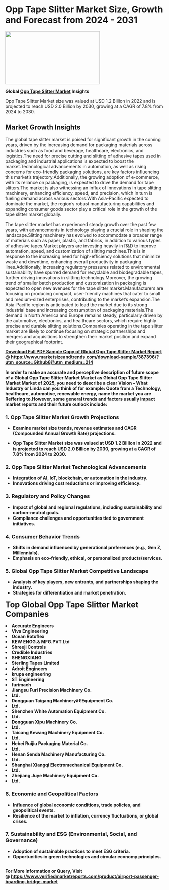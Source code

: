 <H1>Opp Tape Slitter Market Size, Growth and Forecast from 2024 - 2031</H1><img class="aligncenter size-medium wp-image-584254" src="https://thirdeyenews.in/wp-content/uploads/2024/09/Global-Market-Research-300x168.jpeg" alt="" width="300" height="168" /><p><strong>Global&nbsp;<a href="https://www.marketsizeandtrends.com/download-sample/387396/?utm_source=Github8j?utm_medium=214">Opp Tape Slitter Market</a> Insights</strong></p><p>Opp Tape Slitter Market size was valued at USD 1.2 Billion in 2022 and is projected to reach USD 2.0 Billion by 2030, growing at a CAGR of 7.8% from 2024 to 2030.</p><p><h2>Market Growth Insights</h2> <p>The global tape slitter market is poised for significant growth in the coming years, driven by the increasing demand for packaging materials across industries such as food and beverage, healthcare, electronics, and logistics.The need for precise cutting and slitting of adhesive tapes used in packaging and industrial applications is expected to boost the market.Technological advancements in automation, as well as rising concerns for eco-friendly packaging solutions, are key factors influencing this market’s trajectory.Additionally, the growing adoption of e-commerce, with its reliance on packaging, is expected to drive the demand for tape slitters.The market is also witnessing an influx of innovations in tape slitting machinery, enhancing efficiency, speed, and precision, which in turn is fueling demand across various sectors.With Asia-Pacific expected to dominate the market, the region’s robust manufacturing capabilities and expanding consumer goods sector play a critical role in the growth of the tape slitter market globally.</p> <p><strong><a href="#"></a></strong></p> <p>The tape slitter market has experienced steady growth over the past few years, with advancements in technology playing a crucial role in shaping the landscape.Slitting machinery has evolved to accommodate a broader range of materials such as paper, plastic, and fabrics, in addition to various types of adhesive tapes.Market players are investing heavily in R&D to improve automation, speed, and customization of slitting machines.This is in response to the increasing need for high-efficiency solutions that minimize waste and downtime, enhancing overall productivity in packaging lines.Additionally, increasing regulatory pressures related to environmental sustainability have spurred demand for recyclable and biodegradable tapes, further driving innovations in slitting technology.Moreover, the growing trend of smaller batch production and customization in packaging is expected to open new avenues for the tape slitter market.Manufacturers are focusing on producing compact, user-friendly machines that cater to small and medium-sized enterprises, contributing to the market’s expansion.The Asia-Pacific region is anticipated to lead the market due to its strong industrial base and increasing consumption of packaging materials.The demand in North America and Europe remains steady, particularly driven by the automotive, electronics, and healthcare sectors, which require highly precise and durable slitting solutions.Companies operating in the tape slitter market are likely to continue focusing on strategic partnerships and mergers and acquisitions to strengthen their market position and expand their geographical footprint.</p> <p><strong><a href="#"></p><p><span class=""><strong>Download Full PDF Sample Copy of Global Opp Tape Slitter Market Report</strong> @ <a href="https://www.marketsizeandtrends.com/download-sample/387396/?utm_source=Github8j?utm_medium=214" target="_blank">https://www.marketsizeandtrends.com/download-sample/387396/?utm_source=Github8j?utm_medium=214</a></span></p><p>In order to make an accurate and perceptive description of future scope of a Global&nbsp;Opp Tape Slitter Market Market as Global&nbsp;Opp Tape Slitter Market Market of 2025, you need to describe a clear Vision &ndash; What Industry or Linda can you think of for example: Quote from a Technology, healthcare, automotive, renewable energy, name the market you are Reffering to.However, some general trends and factors usually impact market reports and their future outlook include:</p><h3>1.&nbsp;<strong>Opp Tape Slitter Market Growth Projections</strong></h3><ul><li>Examine market size trends, revenue estimates and CAGR (Compounded Annual Growth Rate) projections.</li><li><p>Opp Tape Slitter Market size was valued at USD 1.2 Billion in 2022 and is projected to reach USD 2.0 Billion by 2030, growing at a CAGR of 7.8% from 2024 to 2030.</p></li></ul><h3>2.&nbsp;<strong>Opp Tape Slitter Market Technological Advancements</strong></h3><ul><li>Integration of AI, IoT, blockchain, or automation in the industry.</li><li>Innovations driving cost reductions or improving efficiency.</li></ul><h3>3.&nbsp;<strong>Regulatory and Policy Changes</strong></h3><ul><li>Impact of global and regional regulations, including sustainability and carbon-neutral goals.</li><li>Compliance challenges and opportunities tied to government initiatives.</li></ul><h3>4.&nbsp;<strong>Consumer Behavior Trends</strong></h3><ul><li>Shifts in demand influenced by generational preferences (e.g., Gen Z, Millennials).</li><li>Emphasis on eco-friendly, ethical, or personalized products/services.</li></ul><h3>5.&nbsp;<strong>Global Opp Tape Slitter Market Competitive Landscape</strong></h3><ul><li>Analysis of key players, new entrants, and partnerships shaping the industry.</li><li>Strategies for differentiation and market penetration.</li></ul><p data-pm-slice="1 1 []"><span style="color: inherit; font-family: inherit; font-size: 25px;">Top Global Opp Tape Slitter Market Companies</span></p><div class="" data-test-id=""><p><li>Accurate Engineers</li><li> Viva Engineering</li><li> Ocean Rotoflex</li><li> KEW ENGG.& MFG.PVT.Ltd</li><li> Shreeji Controls</li><li> Credible Industries</li><li> SHENGXIANG</li><li> Sterling Tapes Limited</li><li> Adroit Engineers</li><li> krupa engineering</li><li> ST Engineering</li><li> furimach</li><li> Jiangsu Furi Precision Machinery Co.</li><li> Ltd.</li><li> Dongguan Taigang Machineryâ€Equipment Co.</li><li> Ltd.</li><li> Shenzhen White Automation Equipment Co.</li><li> Ltd.</li><li> Dongguan Xipu Machinery Co.</li><li> Ltd.</li><li> Taicang Kewang Machinery Equipment Co.</li><li> Ltd.</li><li> Hebei Ruijiu Packaging Material Co.</li><li> Ltd.</li><li> Henan Senda Machinery Manufacturing Co.</li><li> Ltd.</li><li> Shanghai Xiangqi Electromechanical Equipment Co.</li><li> Ltd.</li><li> Zhejiang Juye Machinery Equipment Co.</li><li> Ltd.</li></p></div><h3>6.&nbsp;<strong>Economic and Geopolitical Factors</strong></h3><ul><li>Influence of global economic conditions, trade policies, and geopolitical events.</li><li>Resilience of the market to inflation, currency fluctuations, or global crises.</li></ul><h3>7.&nbsp;<strong>Sustainability and ESG (Environmental, Social, and Governance)</strong></h3><ul><li>Adoption of sustainable practices to meet ESG criteria.</li><li>Opportunities in green technologies and circular economy principles.</li></ul><h2><strong style="font-size: 14px;">For More Information or Query, Visit @&nbsp;</strong><a style="background-color: #ffffff; font-size: 14px;" href="https://www.marketsizeandtrends.com/report/opp-tape-slitter-market/" target="_blank">https://www.verifiedmarketreports.com/product/airport-passenger-boarding-bridge-market</a></h2>